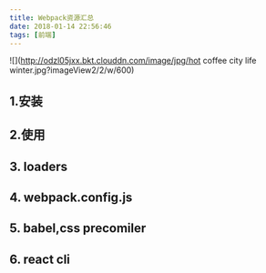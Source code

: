 ```yaml
---
title: Webpack资源汇总
date: 2018-01-14 22:56:46
tags: [前端]
---
```


![](http://odzl05jxx.bkt.clouddn.com/image/jpg/hot coffee city life winter.jpg?imageView2/2/w/600)
<!--more-->

## 1.安装
## 2.使用
## 3. loaders
## 4. webpack.config.js
## 5. babel,css precomiler
## 6. react cli
